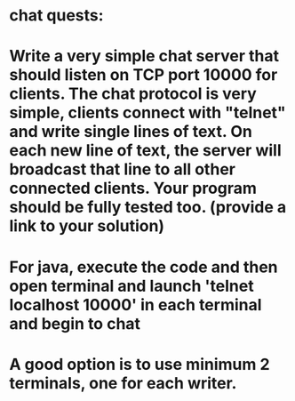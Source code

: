 # chat quests:
# Write a very simple chat server that should listen on TCP port 10000 for clients. The chat protocol is very simple, clients connect with "telnet" and write single lines of text. On each new line of text, the server will broadcast that line to all other connected clients. Your program should be fully tested too. (provide a link to your solution)



# For java, execute the code and then open terminal and launch 'telnet localhost 10000' in each terminal and begin to chat
# A good option is to use minimum 2 terminals, one for each writer.
